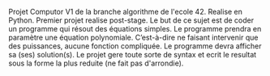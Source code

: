 Projet Computor V1 de la branche algorithme de l'ecole 42. Realise en Python. Premier projet realise post-stage.
Le but de ce sujet est de coder un programme qui résout des équations simples. Le programme prendra en paramètre une équation polynomiale. C’est-à-dire ne faisant intervenir que des puissances, aucune fonction compliquée. Le programme devra afficher sa (ses) solution(s).
Le projet gere toute sorte de syntax et ecrit le resultat sous la forme la plus reduite (ne fait pas d'arrondie).
